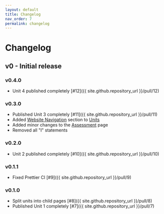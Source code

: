 ```yaml
---
layout: default
title: Changelog
nav_order: 7
permalink: changelog
---
```


# Changelog

## v0 - Initial release

### v0.4.0

-   Unit 4 published completely [#12]({{ site.github.repository_url }}/pull/12)

### v0.3.0

-   Published Unit 3 completely [#11]({{ site.github.repository_url }}/pull/11)
-   Added [Website Navigation](/learn-code/units#website-navigation) section to [Units](/learn-code/units)
-   Added minor changes to the [Assessment](/learn-code/teach/assessment) page
-   Removed all "I" statements

### v0.2.0

-   Unit 2 published completely [#10]({{ site.github.repository_url }}/pull/10)

### v0.1.1

-   Fixed Prettier CI [#9]({{ site.github.repository_url }}/pull/9)

### v0.1.0

-   Split units into child pages [#8]({{ site.github.repository_url }}/pull/8)
-   Published Unit 1 completely [#7]({{ site.github.repository_url }}/pull/7)
